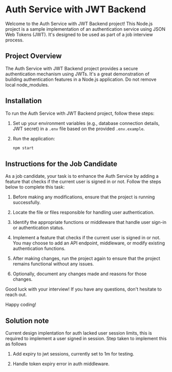 # Auth Service with JWT Backend

Welcome to the Auth Service with JWT Backend project! This Node.js project is a sample implementation of an authentication service using JSON Web Tokens (JWT). It's designed to be used as part of a job interview process.

## Project Overview

The Auth Service with JWT Backend project provides a secure authentication mechanism using JWTs. It's a great demonstration of building authentication features in a Node.js application. Do not remove local node_modules.

## Installation

To run the Auth Service with JWT Backend project, follow these steps:

1. Set up your environment variables (e.g., database connection details, JWT secret) in a `.env` file based on the provided `.env.example`.

2. Run the application:

    ```bash
    npm start
    ```

## Instructions for the Job Candidate

As a job candidate, your task is to enhance the Auth Service by adding a feature that checks if the current user is signed in or not. Follow the steps below to complete this task:

1. Before making any modifications, ensure that the project is running successfully.

2. Locate the file or files responsible for handling user authentication.

3. Identify the appropriate functions or middleware that handle user sign-in or authentication status.

4. Implement a feature that checks if the current user is signed in or not. You may choose to add an API endpoint, middleware, or modify existing authentication functions.

5. After making changes, run the project again to ensure that the project remains functional without any issues.

6. Optionally, document any changes made and reasons for those changes.


Good luck with your interview! If you have any questions, don't hesitate to reach out.

Happy coding!

## Solution note

Current design implentation for auth lacked user session limits, this is required to implement a user signed in session. Step taken to implement this as follows

1. Add expiry to jwt sessions, currently set to 1m for testing.

2. Handle token expiry error in auth middleware. 